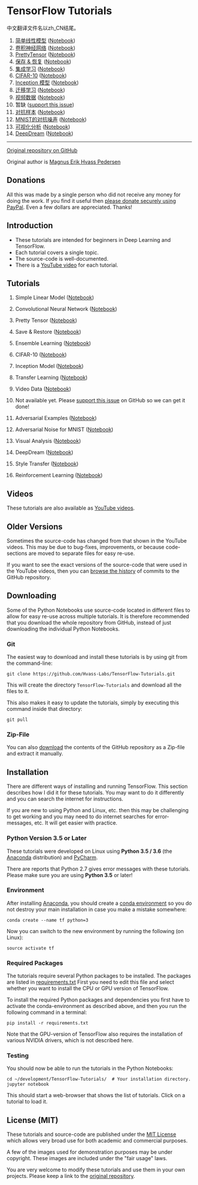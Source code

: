 # TensorFlow Tutorials

中文翻译文件名以zh_CN结尾。

1. [简单线性模型](https://zhuanlan.zhihu.com/p/26660699) ([Notebook](https://github.com/thrillerist/TensorFlow-Tutorials/blob/master/01_Simple_Linear_Model_zh_CN.ipynb))
2. [卷积神经网络](https://zhuanlan.zhihu.com/p/26719471) ([Notebook](https://github.com/thrillerist/TensorFlow-Tutorials/blob/master/02_Convolutional_Neural_Network_zh_CN.ipynb))
3. [PrettyTensor](https://zhuanlan.zhihu.com/p/26808093) ([Notebook](https://github.com/thrillerist/TensorFlow-Tutorials/blob/master/03_PrettyTensor_zh_CN.ipynb))
4. [保存 & 恢复](https://zhuanlan.zhihu.com/p/26890361) ([Notebook](https://github.com/thrillerist/TensorFlow-Tutorials/blob/master/04_Save_Restore_zh_CN.ipynb))
5. [集成学习](https://zhuanlan.zhihu.com/p/26943434) ([Notebook](https://github.com/thrillerist/TensorFlow-Tutorials/blob/master/05_Ensemble_Learning_zh_CN.ipynb))
6. [CIFAR-10](https://zhuanlan.zhihu.com/p/27017189) ([Notebook](https://github.com/thrillerist/TensorFlow-Tutorials/blob/master/06_CIFAR-10_zh_CN.ipynb))
7. [Inception 模型](https://zhuanlan.zhihu.com/p/27017772) ([Notebook](https://github.com/thrillerist/TensorFlow-Tutorials/blob/master/07_Inception_Model_zh_CN.ipynb))
8. [迁移学习](https://zhuanlan.zhihu.com/p/27093918) ([Notebook](https://github.com/thrillerist/TensorFlow-Tutorials/blob/master/08_Transfer_Learning_zh_CN.ipynb))
9. [视频数据](https://zhuanlan.zhihu.com/p/27160921) ([Notebook](https://github.com/thrillerist/TensorFlow-Tutorials/blob/master/09_Video_Data_zh_CN.ipynb))
10. 暂缺 ([support this issue](https://github.com/tensorflow/tensorflow/issues/5036))
11. [对抗样本](https://zhuanlan.zhihu.com/p/27241550) ([Notebook](https://github.com/thrillerist/TensorFlow-Tutorials/blob/master/11_Adversarial_Examples_zh_CN.ipynb))
12. [MNIST的对抗噪声](https://zhuanlan.zhihu.com/p/27399023) ([Notebook](https://github.com/thrillerist/TensorFlow-Tutorials/blob/master/12_Adversarial_Noise_MNIST_zh_CN.ipynb))
13. [可视化分析](https://zhuanlan.zhihu.com/p/27441089) ([Notebook](https://github.com/thrillerist/TensorFlow-Tutorials/blob/master/13_Visual_Analysis_zh_CN.ipynb))
14. [DeepDream](https://zhuanlan.zhihu.com/p/27546601) ([Notebook](https://github.com/thrillerist/TensorFlow-Tutorials/blob/master/14_DeepDream_zh_CN.ipynb))

***

[Original repository on GitHub](https://github.com/Hvass-Labs/TensorFlow-Tutorials)

Original author is [Magnus Erik Hvass Pedersen](http://www.hvass-labs.org)

##  Donations

All this was made by a single person who did not receive any money for doing the work.
If you find it useful then [please donate securely using PayPal](https://www.paypal.com/cgi-bin/webscr?cmd=_s-xclick&hosted_button_id=PY9EUURN7GRUW).
Even a few dollars are appreciated. Thanks!

## Introduction

* These tutorials are intended for beginners in Deep Learning and TensorFlow.
* Each tutorial covers a single topic.
* The source-code is well-documented.
* There is a [YouTube video](https://www.youtube.com/playlist?list=PL9Hr9sNUjfsmEu1ZniY0XpHSzl5uihcXZ) for each tutorial.

## Tutorials

1. Simple Linear Model ([Notebook](https://github.com/Hvass-Labs/TensorFlow-Tutorials/blob/master/01_Simple_Linear_Model.ipynb))

2. Convolutional Neural Network ([Notebook](https://github.com/Hvass-Labs/TensorFlow-Tutorials/blob/master/02_Convolutional_Neural_Network.ipynb))

3. Pretty Tensor ([Notebook](https://github.com/Hvass-Labs/TensorFlow-Tutorials/blob/master/03_PrettyTensor.ipynb))

4. Save & Restore ([Notebook](https://github.com/Hvass-Labs/TensorFlow-Tutorials/blob/master/04_Save_Restore.ipynb))

5. Ensemble Learning ([Notebook](https://github.com/Hvass-Labs/TensorFlow-Tutorials/blob/master/05_Ensemble_Learning.ipynb))

6. CIFAR-10 ([Notebook](https://github.com/Hvass-Labs/TensorFlow-Tutorials/blob/master/06_CIFAR-10.ipynb))

7. Inception Model ([Notebook](https://github.com/Hvass-Labs/TensorFlow-Tutorials/blob/master/07_Inception_Model.ipynb))

8. Transfer Learning ([Notebook](https://github.com/Hvass-Labs/TensorFlow-Tutorials/blob/master/08_Transfer_Learning.ipynb))

9. Video Data ([Notebook](https://github.com/Hvass-Labs/TensorFlow-Tutorials/blob/master/09_Video_Data.ipynb))

10. Not available yet. Please [support this issue](https://github.com/tensorflow/tensorflow/issues/5036) on GitHub so we can get it done!

11. Adversarial Examples ([Notebook](https://github.com/Hvass-Labs/TensorFlow-Tutorials/blob/master/11_Adversarial_Examples.ipynb))

12. Adversarial Noise for MNIST ([Notebook](https://github.com/Hvass-Labs/TensorFlow-Tutorials/blob/master/12_Adversarial_Noise_MNIST.ipynb))

13. Visual Analysis ([Notebook](https://github.com/Hvass-Labs/TensorFlow-Tutorials/blob/master/13_Visual_Analysis.ipynb))

14. DeepDream ([Notebook](https://github.com/Hvass-Labs/TensorFlow-Tutorials/blob/master/14_DeepDream.ipynb))

15. Style Transfer ([Notebook](https://github.com/Hvass-Labs/TensorFlow-Tutorials/blob/master/15_Style_Transfer.ipynb))

16. Reinforcement Learning ([Notebook](https://github.com/Hvass-Labs/TensorFlow-Tutorials/blob/master/16_Reinforcement_Learning.ipynb))

## Videos

These tutorials are also available as [YouTube videos](https://www.youtube.com/playlist?list=PL9Hr9sNUjfsmEu1ZniY0XpHSzl5uihcXZ).

## Older Versions

Sometimes the source-code has changed from that shown in the YouTube videos. This may be due to
bug-fixes, improvements, or because code-sections are moved to separate files for easy re-use.

If you want to see the exact versions of the source-code that were used in the YouTube videos,
then you can [browse the history](https://github.com/Hvass-Labs/TensorFlow-Tutorials/commits/master)
of commits to the GitHub repository.

## Downloading

Some of the Python Notebooks use source-code located in different files to allow for easy re-use
across multiple tutorials. It is therefore recommended that you download the whole repository
from GitHub, instead of just downloading the individual Python Notebooks.

### Git

The easiest way to download and install these tutorials is by using git from the command-line:

    git clone https://github.com/Hvass-Labs/TensorFlow-Tutorials.git

This will create the directory `TensorFlow-Tutorials` and download all the files to it.

This also makes it easy to update the tutorials, simply by executing this command inside that directory:

    git pull

### Zip-File

You can also [download](https://github.com/Hvass-Labs/TensorFlow-Tutorials/archive/master.zip)
the contents of the GitHub repository as a Zip-file and extract it manually.

## Installation

There are different ways of installing and running TensorFlow. This section describes how I did it
for these tutorials. You may want to do it differently and you can search the internet for instructions.

If you are new to using Python and Linux, etc. then this may be challenging
to get working and you may need to do internet searches for error-messages, etc.
It will get easier with practice.

### Python Version 3.5 or Later

These tutorials were developed on Linux using **Python 3.5 / 3.6** (the [Anaconda](https://www.continuum.io/downloads) distribution) and [PyCharm](https://www.jetbrains.com/pycharm/).

There are reports that Python 2.7 gives error messages with these tutorials. Please make sure you are using **Python 3.5** or later!

### Environment

After installing [Anaconda](https://www.continuum.io/downloads), you should create a [conda environment](http://conda.pydata.org/docs/using/envs.html)
so you do not destroy your main installation in case you make a mistake somewhere:

    conda create --name tf python=3

Now you can switch to the new environment by running the following (on Linux):

    source activate tf

### Required Packages

The tutorials require several Python packages to be installed. The packages are listed in
[requirements.txt](https://github.com/Hvass-Labs/TensorFlow-Tutorials/blob/master/requirements.txt)
First you need to edit this file and select whether you want to install the CPU or GPU
version of TensorFlow.

To install the required Python packages and dependencies you first have to activate the
conda-environment as described above, and then you run the following command
in a terminal:

    pip install -r requirements.txt

Note that the GPU-version of TensorFlow also requires the installation of various
NVIDIA drivers, which is not described here.

### Testing

You should now be able to run the tutorials in the Python Notebooks:

    cd ~/development/TensorFlow-Tutorials/  # Your installation directory.
    jupyter notebook

This should start a web-browser that shows the list of tutorials. Click on a tutorial to load it.

## License (MIT)

These tutorials and source-code are published under the [MIT License](https://github.com/Hvass-Labs/TensorFlow-Tutorials/blob/master/LICENSE)
which allows very broad use for both academic and commercial purposes.

A few of the images used for demonstration purposes may be under copyright. These images are included under the "fair usage" laws.

You are very welcome to modify these tutorials and use them in your own projects.
Please keep a link to the [original repository](https://github.com/Hvass-Labs/TensorFlow-Tutorials).

